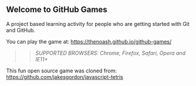 ## Welcome to GitHub Games

A project based learning activity for people who are getting started with Git and GitHub.

You can play the game at: https://thenoash.github.io/github-games/

>> _*SUPPORTED BROWSERS*: Chrome, Firefox, Safari, Opera and IE11+_

This fun open source game was cloned from: https://github.com/jakesgordon/javascript-tetris
